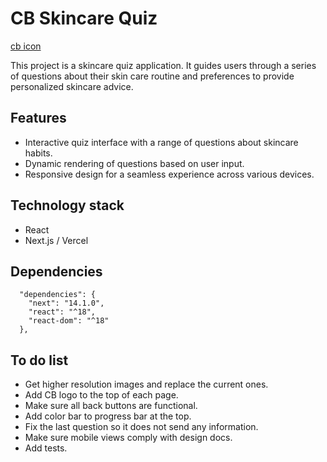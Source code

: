 # CB Skincare Quiz

[cb icon](public/cb-quiz-frontend-imgs/0-cb-beuaty-icon.png)

This project is a skincare quiz application. It guides users through a series of questions about their skin care routine and preferences to provide personalized skincare advice.

## Features

- Interactive quiz interface with a range of questions about skincare habits.
- Dynamic rendering of questions based on user input.
- Responsive design for a seamless experience across various devices.

## Technology stack
- React
- Next.js / Vercel

## Dependencies
```
  "dependencies": {
    "next": "14.1.0",
    "react": "^18",
    "react-dom": "^18"
  },
```

## To do list
- Get higher resolution images and replace the current ones.
- Add CB logo to the top of each page.
- Make sure all back buttons are functional.
- Add color bar to progress bar at the top.
- Fix the last question so it does not send any information.
- Make sure mobile views comply with design docs.
- Add tests.